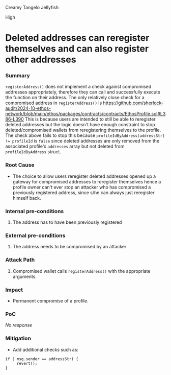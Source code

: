 Creamy Tangelo Jellyfish

High

# Deleted addresses can reregister themselves and can also register other addresses

### Summary

`registerAddress()` does not implement a check against compromised addresses appropriately, therefore they can call and successfully execute the function on their address. The only relatively close check for a compromised address in `registerAddress()` is 
https://github.com/sherlock-audit/2024-10-ethos-network/blob/main/ethos/packages/contracts/contracts/EthosProfile.sol#L386-L390
This is because users are intended to still be able to reregister deleted addresses but the logic doesn't have enough constraint to stop deleted/compromised wallets from reregistering themselves to the profile. The check above fails to stop this because `profileIdByAddress[addressStr] != profileId` is `false` since deleted addresses are only removed from the associated profile's `addresses` array but not deleted from `profileIdByAddress` struct.

### Root Cause

- The choice to allow users reregister deleted addresses opened up a gateway for compromised addresses to reregister themselves hence a profile owner can't ever stop an attacker who has compromised a previously registered address, since s/he can always just reregister himself back.

### Internal pre-conditions

1. The address has to have been previously registered 

### External pre-conditions

1. The address needs to be compromised by an attacker 

### Attack Path

1. Compromised wallet calls `registerAddress()` with the appropriate arguments.

### Impact

- Permanent compromise of a profile.

### PoC

_No response_

### Mitigation

- Add additional checks such as: 
```solidity
if ( msg.sender == addressStr) {
     revert();
}
```